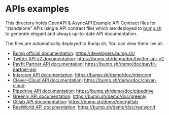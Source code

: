 # APIs examples

This directory holds OpenAPI & AsyncAPI Example API Contract files for
“standalone” APIs (single API contract file) which are deployed to
[bump.sh](https://bump.sh) to generate elegant and always up-to-date
API documentation.

The files are automatically deployed to Bump.sh, You can view them live at:

- [Bump official documentation](https://github.com/bump-sh/examples/blob/main/apis/bump.yml): https://developers.bump.sh/
- [Twitter API v2 documentation](https://github.com/bump-sh/examples/blob/main/apis/twitter-api-v2-openapi-source.json): https://bump.sh/demo/doc/twitter-api-v2
- [Payfit Partner API documentation](https://github.com/bump-sh/examples/blob/main/apis/payfit-partner-api-openapi-source.yaml): https://bump.sh/demo/doc/payfit-partner-api
- [Intercom API documentation](https://github.com/bump-sh/examples/blob/main/apis/intercom-openapi-source.yml): https://bump.sh/demo/doc/intercom
- [Clever-Cloud API documentation](https://github.com/bump-sh/examples/blob/main/apis/clever-cloud-openapi-source.json): https://bump.sh/demo/doc/clever-cloud
- [Pipedrive API documentation](https://github.com/bump-sh/examples/blob/main/apis/pipedrive-openapi-source.yml): https://bump.sh/demo/doc/pipedrive
- [Greenly API documentation](https://github.com/bump-sh/examples/blob/main/apis/greenly-openapi-source.json): https://bump.sh/demo/doc/greenly
- [Gitlab API documentation](https://github.com/bump-sh/examples/blob/main/apis/gitlab-openapi-source.yaml): https://bump.sh/demo/doc/gitlab
- [RealWorld API documentation](https://github.com/bump-sh/examples/blob/main/apis/realworld-openapi-source.yml): https://bump.sh/demo/doc/realworld